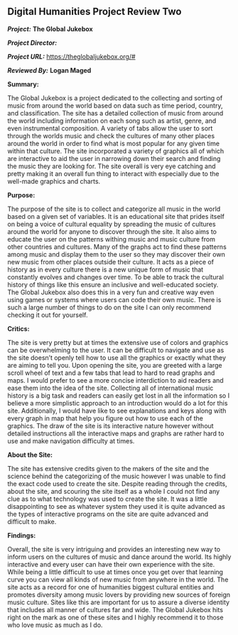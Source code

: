 ## Digital Humanities Project Review Two
 
***Project:*** **The Global Jukebox**
 
***Project Director:*** 
 
***Project URL:*** https://theglobaljukebox.org/#
 
***Reviewed By:*** **Logan Maged**

**Summary:**

The Global Jukebox is a project dedicated to the collecting and sorting of music from around the world based on data such as time period, country, and classification. The site has a detailed collection of music from around the world including information on each song such as artist, genre, and even instrumental composition. A variety of tabs allow the user to sort through the worlds music and check the cultures of many other places around the world in order to find what is most popular for any given time within that culture. The site incorporated a variety of graphics all of which are interactive to aid the user in narrowing down their search and finding the music they are looking for. The site overall is very eye catching and pretty making it an overall fun thing to interact with especially due to the well-made graphics and charts.

**Purpose:**

The purpose of the site is to collect and categorize all music in the world based on a given set of variables. It is an educational site that prides itself on being a voice of cultural equality by spreading the music of cultures around the world for anyone to discover through the site. It also aims to educate the user on the patterns withing music and music culture from other countries and cultures. Many of the graphs act to find these patterns among music and display them to the user so they may discover their own new music from other places outside their culture. It acts as a piece of history as in every culture there is a new unique form of music that constantly evolves and changes over time. To be able to track the cultural history of things like this ensure an inclusive and well-educated society. The Global Jukebox also does this in a very fun and creative way even using games or systems where users can code their own music. There is such a large number of things to do on the site I can only recommend checking it out for yourself.

**Critics:**

The site is very pretty but at times the extensive use of colors and graphics can be overwhelming to the user. It can be difficult to navigate and use as the site doesn’t openly tell how to use all the graphics or exactly what they are aiming to tell you. Upon opening the site, you are greeted with a large scroll wheel of text and a few tabs that lead to hard to read graphs and maps. I would prefer to see a more concise interdiction to aid readers and ease them into the idea of the site. Collecting all of international music history is a big task and readers can easily get lost in all the information so I believe a more simplistic approach to an introduction would do a lot for this site. Additionally, I would have like to see explanations and keys along with every graph in map that help you figure out how to use each of the graphics. The draw of the site is its interactive nature however without detailed instructions all the interactive maps and graphs are rather hard to use and make navigation difficulty at times.

**About the Site:**

The site has extensive credits given to the makers of the site and the science behind the categorizing of the music however I was unable to find the exact code used to create the site. Despite reading through the credits, about the site, and scouring the site itself as a whole I could not find any clue as to what technology was used to create the site. It was a little disappointing to see as whatever system they used it is quite advanced as the types of interactive programs on the site are quite advanced and difficult to make.

**Findings:**

Overall, the site is very intriguing and provides an interesting new way to inform users on the cultures of music and dance around the world. Its highly interactive and every user can have their own experience with the site. While being a little difficult to use at times once you get over that learning curve you can view all kinds of new music from anywhere in the world. The site acts as a record for one of humanities biggest cultural entities and promotes diversity among music lovers by providing new sources of foreign music culture. Sites like this are important for us to assure a diverse identity that includes all manner of cultures far and wide. The Global Jukebox hits right on the mark as one of these sites and I highly recommend it to those who love music as much as I do.
